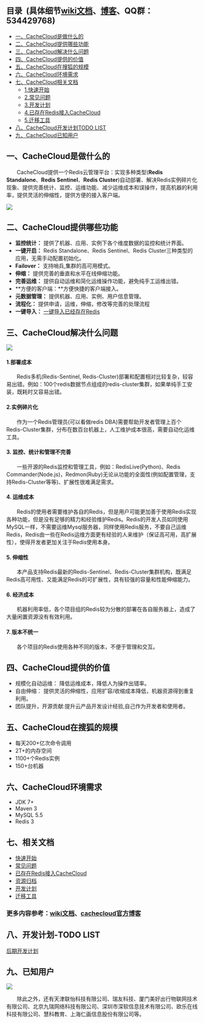 ## <a name="index"/>目录&nbsp;&nbsp;(具体细节[wiki文档](https://github.com/sohutv/cachecloud/wiki "Cachecloud Wiki")、[博客](http://cachecloud.github.io/ "Cachecloud page")、QQ群：534429768)
* [一、CacheCloud是做什么的](#cc1)
* [二、CacheCloud提供哪些功能](#cc2)
* [三、CacheCloud解决什么问题](#cc3)
* [四、CacheCloud提供的价值](#cc4) 
* [五、CacheCloud在搜狐的规模](#cc5)
* [六、CacheCloud环境需求](#cc6)
* [七、CacheCloud相关文档](#cc7)
    * [1.快速开始](#cc7)
    * [2.常见问题](#cc7)
    * [3.开发计划](#cc7)
    * [4.已存在Redis接入CacheCloud](#cc7)
    * [5.迁移工具](#cc7)
* [八、CacheCloud开发计划TODO LIST](#cc8)
* [九、CacheCloud已知用户](#cc9)

<a name="cc1"/>

## 一、CacheCloud是做什么的

&nbsp;&nbsp;&nbsp;&nbsp;&nbsp;&nbsp;&nbsp;CacheCloud提供一个Redis云管理平台：实现多种类型(**Redis Standalone**、**Redis Sentinel**、**Redis Cluster**)自动部署、解决Redis实例碎片化现象、提供完善统计、监控、运维功能、减少运维成本和误操作，提高机器的利用率，提供灵活的伸缩性，提供方便的接入客户端。

![](http://i3.itc.cn/20160125/3084_5393fb5d_7350_f249_9e37_c0d06d00b908_1.png)

<a name="cc2"/>

## 二、CacheCloud提供哪些功能

+ **监控统计：**	提供了机器、应用、实例下各个维度数据的监控和统计界面。
+ **一键开启：**	Redis Standalone、Redis Sentinel、Redis Cluster三种类型的应用，无需手动配置初始化。
+ **Failover：**	支持哨兵,集群的高可用模式。
+ **伸缩：**	    提供完善的垂直和水平在线伸缩功能。
+ **完善运维：**    提供自动运维和简化运维操作功能，避免纯手工运维出错。
+ **方便的客户端：**方便快捷的客户端接入。
+ **元数据管理：**    提供机器、应用、实例、用户信息管理。
+ **流程化：**      提供申请，运维，伸缩，修改等完善的处理流程
+ **一键导入：**      [一键导入已经存在Redis](http://cachecloud.github.io/2016/04/17/%E5%B7%B2%E5%AD%98%E5%9C%A8Redis%E6%8E%A5%E5%85%A5CacheCloud/)


<a name="cc3"/>

## 三、CacheCloud解决什么问题

![](http://i3.itc.cn/20160125/3084_e6f2f51c_54cf_4081_450f_c69998e74d01_1.png)

#### 1.部署成本

&nbsp;&nbsp;&nbsp;&nbsp;&nbsp;&nbsp;&nbsp;Redis多机(Redis-Sentinel, Redis-Cluster)部署和配置相对比较复杂，较容易出错。例如：100个redis数据节点组成的redis-cluster集群，如果单纯手工安装，既耗时又容易出错。

#### 2.实例碎片化

&nbsp;&nbsp;&nbsp;&nbsp;&nbsp;&nbsp;&nbsp;作为一个Redis管理员(可以看做redis DBA)需要帮助开发者管理上百个Redis-Cluster集群，分布在数百台机器上，人工维护成本很高，需要自动化运维工具。

#### 3. 监控、统计和管理不完善

&nbsp;&nbsp;&nbsp;&nbsp;&nbsp;&nbsp;&nbsp;一些开源的Redis监控和管理工具，例如：RedisLive(Python)、Redis Commander(Node.js)，Redmon(Ruby)无论从功能的全面性(例如配置管理，支持Redis-Cluster等等)、扩展性很难满足需求。

#### 4. 运维成本

&nbsp;&nbsp;&nbsp;&nbsp;&nbsp;&nbsp;&nbsp;Redis的使用者需要维护各自的Redis，但是用户可能更加善于使用Redis实现各种功能，但是没有足够的精力和经验维护Redis。Redis的开发人员如同使用MySQL一样，不需要运维Mysql服务器，同样使用Redis服务，不要自己运维Redis，Redis由一些在Redis运维方面更有经验的人来维护（保证高可用，高扩展性），使得开发者更加关注于Redis使用本身。

#### 5. 伸缩性

&nbsp;&nbsp;&nbsp;&nbsp;&nbsp;&nbsp;&nbsp;本产品支持Redis最新的Redis-Sentinel、Redis-Cluster集群机构，既满足Redis高可用性、又能满足Redis的可扩展性，具有较强的容量和性能伸缩能力。

#### 6. 经济成本

&nbsp;&nbsp;&nbsp;&nbsp;&nbsp;&nbsp;&nbsp;机器利用率低，各个项目组的Redis较为分散的部署在各自服务器上，造成了大量闲置资源没有有效利用。 

#### 7. 版本不统一 

&nbsp;&nbsp;&nbsp;&nbsp;&nbsp;&nbsp;&nbsp;各个项目的Redis使用各种不同的版本，不便于管理和交互。

<a name="cc4"/>

## 四、CacheCloud提供的价值

+ 规模化自动运维：	降低运维成本，降低人为操作出错率。
+ 自由伸缩：	    提供灵活的伸缩性，应用扩容/收缩成本降低，机器资源得到重复利用。
+ 团队提升，开源贡献:提升云产品开发设计经验,自己作为开发者和使用者。

<a name="cc5"/>

## 五、CacheCloud在搜狐的规模

+ 每天200+亿次命令调用
+ 2T+的内存空间
+ 1100+个Redis实例
+ 150+台机器

<a name="cc6"/>

## 六、CacheCloud环境需求

+ JDK 7+
+ Maven 3
+ MySQL 5.5
+ Redis 3

<a name="cc7"/>

## 七、相关文档

+ [快速开始](https://github.com/sohutv/cachecloud/wiki/3.%E6%9C%8D%E5%8A%A1%E5%99%A8%E7%AB%AF%E6%8E%A5%E5%85%A5%E6%96%87%E6%A1%A3)
+ [常见问题](http://cachecloud.github.io/2016/04/12/CacheCloud%E5%B8%B8%E8%A7%81%E9%97%AE%E9%A2%98/)
+ [已存在Redis接入CacheCloud](http://cachecloud.github.io/2016/04/17/%E5%B7%B2%E5%AD%98%E5%9C%A8Redis%E6%8E%A5%E5%85%A5CacheCloud/)
+ [资源归档](http://cachecloud.github.io/2016/04/12/CacheCloud%E6%96%87%E6%A1%A3%E5%BD%92%E6%A1%A3/)
+ [开发计划](http://cachecloud.github.io/2016/04/17/v2%E8%AE%A1%E5%88%92/)
+ [迁移工具](http://cachecloud.github.io/2016/06/28/1.2.%20%E8%BF%81%E7%A7%BB%E5%B7%A5%E5%85%B7%E4%BD%BF%E7%94%A8%E8%AF%B4%E6%98%8E/)

### 更多内容参考：[wiki文档](https://github.com/sohutv/cachecloud/wiki)、[cachecloud官方博客](http://cachecloud.github.io/)

<a name="cc8"/>

## 八、开发计划-TODO LIST

[后期开发计划](http://cachecloud.github.io/2016/04/17/v2%E8%AE%A1%E5%88%92/)

<a name="cc9"/>

## 九、已知用户

![](http://i0.itc.cn/20170315/3084_f3e50a44_c732_9ac2_e117_90759d8e406b_1.png)

&nbsp;&nbsp;&nbsp;&nbsp;&nbsp;&nbsp;&nbsp;除此之外，还有天津联怡科技有限公司、瑞友科技、厦门美好出行物联网技术有限公司、北京九瑞网络科技有限公司、深圳市深软信息技术有限公司、欧乐在线科技有限公司、慧科教育、上海仁画信息股份有限公司等。


 
